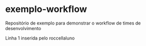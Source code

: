 # exemplo-workflow
Repositório de exemplo para demonstrar o workflow de times de desenvolvimento

Linha 1 inserida pelo roccellaluno
